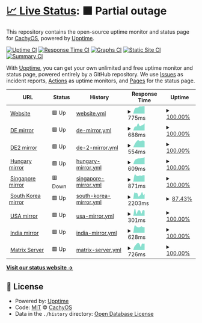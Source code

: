 # [📈 Live Status](https://status.cachyos.org): <!--live status--> **🟧 Partial outage**

This repository contains the open-source uptime monitor and status page for [CachyOS](https://cachyos.org), powered by [Upptime](https://github.com/upptime/upptime).

[![Uptime CI](https://github.com/CachyOS/statuspage/workflows/Uptime%20CI/badge.svg)](https://github.com/CachyOS/statuspage/actions?query=workflow%3A%22Uptime+CI%22)
[![Response Time CI](https://github.com/CachyOS/statuspage/workflows/Response%20Time%20CI/badge.svg)](https://github.com/CachyOS/statuspage/actions?query=workflow%3A%22Response+Time+CI%22)
[![Graphs CI](https://github.com/CachyOS/statuspage/workflows/Graphs%20CI/badge.svg)](https://github.com/CachyOS/statuspage/actions?query=workflow%3A%22Graphs+CI%22)
[![Static Site CI](https://github.com/CachyOS/statuspage/workflows/Static%20Site%20CI/badge.svg)](https://github.com/CachyOS/statuspage/actions?query=workflow%3A%22Static+Site+CI%22)
[![Summary CI](https://github.com/CachyOS/statuspage/workflows/Summary%20CI/badge.svg)](https://github.com/CachyOS/statuspage/actions?query=workflow%3A%22Summary+CI%22)

With [Upptime](https://upptime.js.org), you can get your own unlimited and free uptime monitor and status page, powered entirely by a GitHub repository. We use [Issues](https://github.com/CachyOS/statuspage/issues) as incident reports, [Actions](https://github.com/CachyOS/statuspage/actions) as uptime monitors, and [Pages](https://status.cachyos.org) for the status page.

<!--start: status pages-->
<!-- This summary is generated by Upptime (https://github.com/upptime/upptime) -->
<!-- Do not edit this manually, your changes will be overwritten -->
<!-- prettier-ignore -->
| URL | Status | History | Response Time | Uptime |
| --- | ------ | ------- | ------------- | ------ |
| <img alt="" src="https://icons.duckduckgo.com/ip3/cachyos.org.ico" height="13"> [Website](https://cachyos.org/) | 🟩 Up | [website.yml](https://github.com/CachyOS/statuspage/commits/HEAD/history/website.yml) | <details><summary><img alt="Response time graph" src="./graphs/website/response-time-week.png" height="20"> 775ms</summary><br><a href="https://status.cachyos.org/history/website"><img alt="Response time 701" src="https://img.shields.io/endpoint?url=https%3A%2F%2Fraw.githubusercontent.com%2FCachyOS%2Fstatuspage%2FHEAD%2Fapi%2Fwebsite%2Fresponse-time.json"></a><br><a href="https://status.cachyos.org/history/website"><img alt="24-hour response time 882" src="https://img.shields.io/endpoint?url=https%3A%2F%2Fraw.githubusercontent.com%2FCachyOS%2Fstatuspage%2FHEAD%2Fapi%2Fwebsite%2Fresponse-time-day.json"></a><br><a href="https://status.cachyos.org/history/website"><img alt="7-day response time 775" src="https://img.shields.io/endpoint?url=https%3A%2F%2Fraw.githubusercontent.com%2FCachyOS%2Fstatuspage%2FHEAD%2Fapi%2Fwebsite%2Fresponse-time-week.json"></a><br><a href="https://status.cachyos.org/history/website"><img alt="30-day response time 712" src="https://img.shields.io/endpoint?url=https%3A%2F%2Fraw.githubusercontent.com%2FCachyOS%2Fstatuspage%2FHEAD%2Fapi%2Fwebsite%2Fresponse-time-month.json"></a><br><a href="https://status.cachyos.org/history/website"><img alt="1-year response time 701" src="https://img.shields.io/endpoint?url=https%3A%2F%2Fraw.githubusercontent.com%2FCachyOS%2Fstatuspage%2FHEAD%2Fapi%2Fwebsite%2Fresponse-time-year.json"></a></details> | <details><summary><a href="https://status.cachyos.org/history/website">100.00%</a></summary><a href="https://status.cachyos.org/history/website"><img alt="All-time uptime 100.00%" src="https://img.shields.io/endpoint?url=https%3A%2F%2Fraw.githubusercontent.com%2FCachyOS%2Fstatuspage%2FHEAD%2Fapi%2Fwebsite%2Fuptime.json"></a><br><a href="https://status.cachyos.org/history/website"><img alt="24-hour uptime 100.00%" src="https://img.shields.io/endpoint?url=https%3A%2F%2Fraw.githubusercontent.com%2FCachyOS%2Fstatuspage%2FHEAD%2Fapi%2Fwebsite%2Fuptime-day.json"></a><br><a href="https://status.cachyos.org/history/website"><img alt="7-day uptime 100.00%" src="https://img.shields.io/endpoint?url=https%3A%2F%2Fraw.githubusercontent.com%2FCachyOS%2Fstatuspage%2FHEAD%2Fapi%2Fwebsite%2Fuptime-week.json"></a><br><a href="https://status.cachyos.org/history/website"><img alt="30-day uptime 100.00%" src="https://img.shields.io/endpoint?url=https%3A%2F%2Fraw.githubusercontent.com%2FCachyOS%2Fstatuspage%2FHEAD%2Fapi%2Fwebsite%2Fuptime-month.json"></a><br><a href="https://status.cachyos.org/history/website"><img alt="1-year uptime 100.00%" src="https://img.shields.io/endpoint?url=https%3A%2F%2Fraw.githubusercontent.com%2FCachyOS%2Fstatuspage%2FHEAD%2Fapi%2Fwebsite%2Fuptime-year.json"></a></details>
| <img alt="" src="https://icons.duckduckgo.com/ip3/mirror.cachyos.org.ico" height="13"> [DE mirror](https://mirror.cachyos.org/) | 🟩 Up | [de-mirror.yml](https://github.com/CachyOS/statuspage/commits/HEAD/history/de-mirror.yml) | <details><summary><img alt="Response time graph" src="./graphs/de-mirror/response-time-week.png" height="20"> 688ms</summary><br><a href="https://status.cachyos.org/history/de-mirror"><img alt="Response time 581" src="https://img.shields.io/endpoint?url=https%3A%2F%2Fraw.githubusercontent.com%2FCachyOS%2Fstatuspage%2FHEAD%2Fapi%2Fde-mirror%2Fresponse-time.json"></a><br><a href="https://status.cachyos.org/history/de-mirror"><img alt="24-hour response time 926" src="https://img.shields.io/endpoint?url=https%3A%2F%2Fraw.githubusercontent.com%2FCachyOS%2Fstatuspage%2FHEAD%2Fapi%2Fde-mirror%2Fresponse-time-day.json"></a><br><a href="https://status.cachyos.org/history/de-mirror"><img alt="7-day response time 688" src="https://img.shields.io/endpoint?url=https%3A%2F%2Fraw.githubusercontent.com%2FCachyOS%2Fstatuspage%2FHEAD%2Fapi%2Fde-mirror%2Fresponse-time-week.json"></a><br><a href="https://status.cachyos.org/history/de-mirror"><img alt="30-day response time 613" src="https://img.shields.io/endpoint?url=https%3A%2F%2Fraw.githubusercontent.com%2FCachyOS%2Fstatuspage%2FHEAD%2Fapi%2Fde-mirror%2Fresponse-time-month.json"></a><br><a href="https://status.cachyos.org/history/de-mirror"><img alt="1-year response time 581" src="https://img.shields.io/endpoint?url=https%3A%2F%2Fraw.githubusercontent.com%2FCachyOS%2Fstatuspage%2FHEAD%2Fapi%2Fde-mirror%2Fresponse-time-year.json"></a></details> | <details><summary><a href="https://status.cachyos.org/history/de-mirror">100.00%</a></summary><a href="https://status.cachyos.org/history/de-mirror"><img alt="All-time uptime 100.00%" src="https://img.shields.io/endpoint?url=https%3A%2F%2Fraw.githubusercontent.com%2FCachyOS%2Fstatuspage%2FHEAD%2Fapi%2Fde-mirror%2Fuptime.json"></a><br><a href="https://status.cachyos.org/history/de-mirror"><img alt="24-hour uptime 100.00%" src="https://img.shields.io/endpoint?url=https%3A%2F%2Fraw.githubusercontent.com%2FCachyOS%2Fstatuspage%2FHEAD%2Fapi%2Fde-mirror%2Fuptime-day.json"></a><br><a href="https://status.cachyos.org/history/de-mirror"><img alt="7-day uptime 100.00%" src="https://img.shields.io/endpoint?url=https%3A%2F%2Fraw.githubusercontent.com%2FCachyOS%2Fstatuspage%2FHEAD%2Fapi%2Fde-mirror%2Fuptime-week.json"></a><br><a href="https://status.cachyos.org/history/de-mirror"><img alt="30-day uptime 100.00%" src="https://img.shields.io/endpoint?url=https%3A%2F%2Fraw.githubusercontent.com%2FCachyOS%2Fstatuspage%2FHEAD%2Fapi%2Fde-mirror%2Fuptime-month.json"></a><br><a href="https://status.cachyos.org/history/de-mirror"><img alt="1-year uptime 100.00%" src="https://img.shields.io/endpoint?url=https%3A%2F%2Fraw.githubusercontent.com%2FCachyOS%2Fstatuspage%2FHEAD%2Fapi%2Fde-mirror%2Fuptime-year.json"></a></details>
| <img alt="" src="https://icons.duckduckgo.com/ip3/aur.cachyos.org.ico" height="13"> [DE2 mirror](https://aur.cachyos.org/) | 🟩 Up | [de-2-mirror.yml](https://github.com/CachyOS/statuspage/commits/HEAD/history/de-2-mirror.yml) | <details><summary><img alt="Response time graph" src="./graphs/de-2-mirror/response-time-week.png" height="20"> 554ms</summary><br><a href="https://status.cachyos.org/history/de-2-mirror"><img alt="Response time 553" src="https://img.shields.io/endpoint?url=https%3A%2F%2Fraw.githubusercontent.com%2FCachyOS%2Fstatuspage%2FHEAD%2Fapi%2Fde-2-mirror%2Fresponse-time.json"></a><br><a href="https://status.cachyos.org/history/de-2-mirror"><img alt="24-hour response time 547" src="https://img.shields.io/endpoint?url=https%3A%2F%2Fraw.githubusercontent.com%2FCachyOS%2Fstatuspage%2FHEAD%2Fapi%2Fde-2-mirror%2Fresponse-time-day.json"></a><br><a href="https://status.cachyos.org/history/de-2-mirror"><img alt="7-day response time 554" src="https://img.shields.io/endpoint?url=https%3A%2F%2Fraw.githubusercontent.com%2FCachyOS%2Fstatuspage%2FHEAD%2Fapi%2Fde-2-mirror%2Fresponse-time-week.json"></a><br><a href="https://status.cachyos.org/history/de-2-mirror"><img alt="30-day response time 549" src="https://img.shields.io/endpoint?url=https%3A%2F%2Fraw.githubusercontent.com%2FCachyOS%2Fstatuspage%2FHEAD%2Fapi%2Fde-2-mirror%2Fresponse-time-month.json"></a><br><a href="https://status.cachyos.org/history/de-2-mirror"><img alt="1-year response time 553" src="https://img.shields.io/endpoint?url=https%3A%2F%2Fraw.githubusercontent.com%2FCachyOS%2Fstatuspage%2FHEAD%2Fapi%2Fde-2-mirror%2Fresponse-time-year.json"></a></details> | <details><summary><a href="https://status.cachyos.org/history/de-2-mirror">100.00%</a></summary><a href="https://status.cachyos.org/history/de-2-mirror"><img alt="All-time uptime 100.00%" src="https://img.shields.io/endpoint?url=https%3A%2F%2Fraw.githubusercontent.com%2FCachyOS%2Fstatuspage%2FHEAD%2Fapi%2Fde-2-mirror%2Fuptime.json"></a><br><a href="https://status.cachyos.org/history/de-2-mirror"><img alt="24-hour uptime 100.00%" src="https://img.shields.io/endpoint?url=https%3A%2F%2Fraw.githubusercontent.com%2FCachyOS%2Fstatuspage%2FHEAD%2Fapi%2Fde-2-mirror%2Fuptime-day.json"></a><br><a href="https://status.cachyos.org/history/de-2-mirror"><img alt="7-day uptime 100.00%" src="https://img.shields.io/endpoint?url=https%3A%2F%2Fraw.githubusercontent.com%2FCachyOS%2Fstatuspage%2FHEAD%2Fapi%2Fde-2-mirror%2Fuptime-week.json"></a><br><a href="https://status.cachyos.org/history/de-2-mirror"><img alt="30-day uptime 100.00%" src="https://img.shields.io/endpoint?url=https%3A%2F%2Fraw.githubusercontent.com%2FCachyOS%2Fstatuspage%2FHEAD%2Fapi%2Fde-2-mirror%2Fuptime-month.json"></a><br><a href="https://status.cachyos.org/history/de-2-mirror"><img alt="1-year uptime 100.00%" src="https://img.shields.io/endpoint?url=https%3A%2F%2Fraw.githubusercontent.com%2FCachyOS%2Fstatuspage%2FHEAD%2Fapi%2Fde-2-mirror%2Fuptime-year.json"></a></details>
| <img alt="" src="https://icons.duckduckgo.com/ip3/hun.cachyos.org.ico" height="13"> [Hungary mirror](https://hun.cachyos.org/) | 🟩 Up | [hungary-mirror.yml](https://github.com/CachyOS/statuspage/commits/HEAD/history/hungary-mirror.yml) | <details><summary><img alt="Response time graph" src="./graphs/hungary-mirror/response-time-week.png" height="20"> 609ms</summary><br><a href="https://status.cachyos.org/history/hungary-mirror"><img alt="Response time 660" src="https://img.shields.io/endpoint?url=https%3A%2F%2Fraw.githubusercontent.com%2FCachyOS%2Fstatuspage%2FHEAD%2Fapi%2Fhungary-mirror%2Fresponse-time.json"></a><br><a href="https://status.cachyos.org/history/hungary-mirror"><img alt="24-hour response time 754" src="https://img.shields.io/endpoint?url=https%3A%2F%2Fraw.githubusercontent.com%2FCachyOS%2Fstatuspage%2FHEAD%2Fapi%2Fhungary-mirror%2Fresponse-time-day.json"></a><br><a href="https://status.cachyos.org/history/hungary-mirror"><img alt="7-day response time 609" src="https://img.shields.io/endpoint?url=https%3A%2F%2Fraw.githubusercontent.com%2FCachyOS%2Fstatuspage%2FHEAD%2Fapi%2Fhungary-mirror%2Fresponse-time-week.json"></a><br><a href="https://status.cachyos.org/history/hungary-mirror"><img alt="30-day response time 644" src="https://img.shields.io/endpoint?url=https%3A%2F%2Fraw.githubusercontent.com%2FCachyOS%2Fstatuspage%2FHEAD%2Fapi%2Fhungary-mirror%2Fresponse-time-month.json"></a><br><a href="https://status.cachyos.org/history/hungary-mirror"><img alt="1-year response time 660" src="https://img.shields.io/endpoint?url=https%3A%2F%2Fraw.githubusercontent.com%2FCachyOS%2Fstatuspage%2FHEAD%2Fapi%2Fhungary-mirror%2Fresponse-time-year.json"></a></details> | <details><summary><a href="https://status.cachyos.org/history/hungary-mirror">100.00%</a></summary><a href="https://status.cachyos.org/history/hungary-mirror"><img alt="All-time uptime 99.97%" src="https://img.shields.io/endpoint?url=https%3A%2F%2Fraw.githubusercontent.com%2FCachyOS%2Fstatuspage%2FHEAD%2Fapi%2Fhungary-mirror%2Fuptime.json"></a><br><a href="https://status.cachyos.org/history/hungary-mirror"><img alt="24-hour uptime 100.00%" src="https://img.shields.io/endpoint?url=https%3A%2F%2Fraw.githubusercontent.com%2FCachyOS%2Fstatuspage%2FHEAD%2Fapi%2Fhungary-mirror%2Fuptime-day.json"></a><br><a href="https://status.cachyos.org/history/hungary-mirror"><img alt="7-day uptime 100.00%" src="https://img.shields.io/endpoint?url=https%3A%2F%2Fraw.githubusercontent.com%2FCachyOS%2Fstatuspage%2FHEAD%2Fapi%2Fhungary-mirror%2Fuptime-week.json"></a><br><a href="https://status.cachyos.org/history/hungary-mirror"><img alt="30-day uptime 99.86%" src="https://img.shields.io/endpoint?url=https%3A%2F%2Fraw.githubusercontent.com%2FCachyOS%2Fstatuspage%2FHEAD%2Fapi%2Fhungary-mirror%2Fuptime-month.json"></a><br><a href="https://status.cachyos.org/history/hungary-mirror"><img alt="1-year uptime 99.97%" src="https://img.shields.io/endpoint?url=https%3A%2F%2Fraw.githubusercontent.com%2FCachyOS%2Fstatuspage%2FHEAD%2Fapi%2Fhungary-mirror%2Fuptime-year.json"></a></details>
| <img alt="" src="https://icons.duckduckgo.com/ip3/sg.cachyos.org.ico" height="13"> [Singapore mirror](https://sg.cachyos.org/) | 🟥 Down | [singapore-mirror.yml](https://github.com/CachyOS/statuspage/commits/HEAD/history/singapore-mirror.yml) | <details><summary><img alt="Response time graph" src="./graphs/singapore-mirror/response-time-week.png" height="20"> 871ms</summary><br><a href="https://status.cachyos.org/history/singapore-mirror"><img alt="Response time 879" src="https://img.shields.io/endpoint?url=https%3A%2F%2Fraw.githubusercontent.com%2FCachyOS%2Fstatuspage%2FHEAD%2Fapi%2Fsingapore-mirror%2Fresponse-time.json"></a><br><a href="https://status.cachyos.org/history/singapore-mirror"><img alt="24-hour response time 1071" src="https://img.shields.io/endpoint?url=https%3A%2F%2Fraw.githubusercontent.com%2FCachyOS%2Fstatuspage%2FHEAD%2Fapi%2Fsingapore-mirror%2Fresponse-time-day.json"></a><br><a href="https://status.cachyos.org/history/singapore-mirror"><img alt="7-day response time 871" src="https://img.shields.io/endpoint?url=https%3A%2F%2Fraw.githubusercontent.com%2FCachyOS%2Fstatuspage%2FHEAD%2Fapi%2Fsingapore-mirror%2Fresponse-time-week.json"></a><br><a href="https://status.cachyos.org/history/singapore-mirror"><img alt="30-day response time 825" src="https://img.shields.io/endpoint?url=https%3A%2F%2Fraw.githubusercontent.com%2FCachyOS%2Fstatuspage%2FHEAD%2Fapi%2Fsingapore-mirror%2Fresponse-time-month.json"></a><br><a href="https://status.cachyos.org/history/singapore-mirror"><img alt="1-year response time 879" src="https://img.shields.io/endpoint?url=https%3A%2F%2Fraw.githubusercontent.com%2FCachyOS%2Fstatuspage%2FHEAD%2Fapi%2Fsingapore-mirror%2Fresponse-time-year.json"></a></details> | <details><summary><a href="https://status.cachyos.org/history/singapore-mirror">100.00%</a></summary><a href="https://status.cachyos.org/history/singapore-mirror"><img alt="All-time uptime 97.24%" src="https://img.shields.io/endpoint?url=https%3A%2F%2Fraw.githubusercontent.com%2FCachyOS%2Fstatuspage%2FHEAD%2Fapi%2Fsingapore-mirror%2Fuptime.json"></a><br><a href="https://status.cachyos.org/history/singapore-mirror"><img alt="24-hour uptime 99.98%" src="https://img.shields.io/endpoint?url=https%3A%2F%2Fraw.githubusercontent.com%2FCachyOS%2Fstatuspage%2FHEAD%2Fapi%2Fsingapore-mirror%2Fuptime-day.json"></a><br><a href="https://status.cachyos.org/history/singapore-mirror"><img alt="7-day uptime 100.00%" src="https://img.shields.io/endpoint?url=https%3A%2F%2Fraw.githubusercontent.com%2FCachyOS%2Fstatuspage%2FHEAD%2Fapi%2Fsingapore-mirror%2Fuptime-week.json"></a><br><a href="https://status.cachyos.org/history/singapore-mirror"><img alt="30-day uptime 100.00%" src="https://img.shields.io/endpoint?url=https%3A%2F%2Fraw.githubusercontent.com%2FCachyOS%2Fstatuspage%2FHEAD%2Fapi%2Fsingapore-mirror%2Fuptime-month.json"></a><br><a href="https://status.cachyos.org/history/singapore-mirror"><img alt="1-year uptime 97.24%" src="https://img.shields.io/endpoint?url=https%3A%2F%2Fraw.githubusercontent.com%2FCachyOS%2Fstatuspage%2FHEAD%2Fapi%2Fsingapore-mirror%2Fuptime-year.json"></a></details>
| <img alt="" src="https://icons.duckduckgo.com/ip3/kr.cachyos.org.ico" height="13"> [South Korea mirror](https://kr.cachyos.org/) | 🟩 Up | [south-korea-mirror.yml](https://github.com/CachyOS/statuspage/commits/HEAD/history/south-korea-mirror.yml) | <details><summary><img alt="Response time graph" src="./graphs/south-korea-mirror/response-time-week.png" height="20"> 2203ms</summary><br><a href="https://status.cachyos.org/history/south-korea-mirror"><img alt="Response time 1881" src="https://img.shields.io/endpoint?url=https%3A%2F%2Fraw.githubusercontent.com%2FCachyOS%2Fstatuspage%2FHEAD%2Fapi%2Fsouth-korea-mirror%2Fresponse-time.json"></a><br><a href="https://status.cachyos.org/history/south-korea-mirror"><img alt="24-hour response time 2300" src="https://img.shields.io/endpoint?url=https%3A%2F%2Fraw.githubusercontent.com%2FCachyOS%2Fstatuspage%2FHEAD%2Fapi%2Fsouth-korea-mirror%2Fresponse-time-day.json"></a><br><a href="https://status.cachyos.org/history/south-korea-mirror"><img alt="7-day response time 2203" src="https://img.shields.io/endpoint?url=https%3A%2F%2Fraw.githubusercontent.com%2FCachyOS%2Fstatuspage%2FHEAD%2Fapi%2Fsouth-korea-mirror%2Fresponse-time-week.json"></a><br><a href="https://status.cachyos.org/history/south-korea-mirror"><img alt="30-day response time 1915" src="https://img.shields.io/endpoint?url=https%3A%2F%2Fraw.githubusercontent.com%2FCachyOS%2Fstatuspage%2FHEAD%2Fapi%2Fsouth-korea-mirror%2Fresponse-time-month.json"></a><br><a href="https://status.cachyos.org/history/south-korea-mirror"><img alt="1-year response time 1881" src="https://img.shields.io/endpoint?url=https%3A%2F%2Fraw.githubusercontent.com%2FCachyOS%2Fstatuspage%2FHEAD%2Fapi%2Fsouth-korea-mirror%2Fresponse-time-year.json"></a></details> | <details><summary><a href="https://status.cachyos.org/history/south-korea-mirror">87.43%</a></summary><a href="https://status.cachyos.org/history/south-korea-mirror"><img alt="All-time uptime 98.14%" src="https://img.shields.io/endpoint?url=https%3A%2F%2Fraw.githubusercontent.com%2FCachyOS%2Fstatuspage%2FHEAD%2Fapi%2Fsouth-korea-mirror%2Fuptime.json"></a><br><a href="https://status.cachyos.org/history/south-korea-mirror"><img alt="24-hour uptime 100.00%" src="https://img.shields.io/endpoint?url=https%3A%2F%2Fraw.githubusercontent.com%2FCachyOS%2Fstatuspage%2FHEAD%2Fapi%2Fsouth-korea-mirror%2Fuptime-day.json"></a><br><a href="https://status.cachyos.org/history/south-korea-mirror"><img alt="7-day uptime 87.43%" src="https://img.shields.io/endpoint?url=https%3A%2F%2Fraw.githubusercontent.com%2FCachyOS%2Fstatuspage%2FHEAD%2Fapi%2Fsouth-korea-mirror%2Fuptime-week.json"></a><br><a href="https://status.cachyos.org/history/south-korea-mirror"><img alt="30-day uptime 88.87%" src="https://img.shields.io/endpoint?url=https%3A%2F%2Fraw.githubusercontent.com%2FCachyOS%2Fstatuspage%2FHEAD%2Fapi%2Fsouth-korea-mirror%2Fuptime-month.json"></a><br><a href="https://status.cachyos.org/history/south-korea-mirror"><img alt="1-year uptime 98.14%" src="https://img.shields.io/endpoint?url=https%3A%2F%2Fraw.githubusercontent.com%2FCachyOS%2Fstatuspage%2FHEAD%2Fapi%2Fsouth-korea-mirror%2Fuptime-year.json"></a></details>
| <img alt="" src="https://icons.duckduckgo.com/ip3/us.cachyos.org.ico" height="13"> [USA mirror](https://us.cachyos.org/) | 🟩 Up | [usa-mirror.yml](https://github.com/CachyOS/statuspage/commits/HEAD/history/usa-mirror.yml) | <details><summary><img alt="Response time graph" src="./graphs/usa-mirror/response-time-week.png" height="20"> 301ms</summary><br><a href="https://status.cachyos.org/history/usa-mirror"><img alt="Response time 365" src="https://img.shields.io/endpoint?url=https%3A%2F%2Fraw.githubusercontent.com%2FCachyOS%2Fstatuspage%2FHEAD%2Fapi%2Fusa-mirror%2Fresponse-time.json"></a><br><a href="https://status.cachyos.org/history/usa-mirror"><img alt="24-hour response time 339" src="https://img.shields.io/endpoint?url=https%3A%2F%2Fraw.githubusercontent.com%2FCachyOS%2Fstatuspage%2FHEAD%2Fapi%2Fusa-mirror%2Fresponse-time-day.json"></a><br><a href="https://status.cachyos.org/history/usa-mirror"><img alt="7-day response time 301" src="https://img.shields.io/endpoint?url=https%3A%2F%2Fraw.githubusercontent.com%2FCachyOS%2Fstatuspage%2FHEAD%2Fapi%2Fusa-mirror%2Fresponse-time-week.json"></a><br><a href="https://status.cachyos.org/history/usa-mirror"><img alt="30-day response time 403" src="https://img.shields.io/endpoint?url=https%3A%2F%2Fraw.githubusercontent.com%2FCachyOS%2Fstatuspage%2FHEAD%2Fapi%2Fusa-mirror%2Fresponse-time-month.json"></a><br><a href="https://status.cachyos.org/history/usa-mirror"><img alt="1-year response time 365" src="https://img.shields.io/endpoint?url=https%3A%2F%2Fraw.githubusercontent.com%2FCachyOS%2Fstatuspage%2FHEAD%2Fapi%2Fusa-mirror%2Fresponse-time-year.json"></a></details> | <details><summary><a href="https://status.cachyos.org/history/usa-mirror">100.00%</a></summary><a href="https://status.cachyos.org/history/usa-mirror"><img alt="All-time uptime 100.00%" src="https://img.shields.io/endpoint?url=https%3A%2F%2Fraw.githubusercontent.com%2FCachyOS%2Fstatuspage%2FHEAD%2Fapi%2Fusa-mirror%2Fuptime.json"></a><br><a href="https://status.cachyos.org/history/usa-mirror"><img alt="24-hour uptime 100.00%" src="https://img.shields.io/endpoint?url=https%3A%2F%2Fraw.githubusercontent.com%2FCachyOS%2Fstatuspage%2FHEAD%2Fapi%2Fusa-mirror%2Fuptime-day.json"></a><br><a href="https://status.cachyos.org/history/usa-mirror"><img alt="7-day uptime 100.00%" src="https://img.shields.io/endpoint?url=https%3A%2F%2Fraw.githubusercontent.com%2FCachyOS%2Fstatuspage%2FHEAD%2Fapi%2Fusa-mirror%2Fuptime-week.json"></a><br><a href="https://status.cachyos.org/history/usa-mirror"><img alt="30-day uptime 100.00%" src="https://img.shields.io/endpoint?url=https%3A%2F%2Fraw.githubusercontent.com%2FCachyOS%2Fstatuspage%2FHEAD%2Fapi%2Fusa-mirror%2Fuptime-month.json"></a><br><a href="https://status.cachyos.org/history/usa-mirror"><img alt="1-year uptime 100.00%" src="https://img.shields.io/endpoint?url=https%3A%2F%2Fraw.githubusercontent.com%2FCachyOS%2Fstatuspage%2FHEAD%2Fapi%2Fusa-mirror%2Fuptime-year.json"></a></details>
| <img alt="" src="https://icons.duckduckgo.com/ip3/mirror.albony.xyz.ico" height="13"> [India mirror](https://mirror.albony.xyz/cachylinux/) | 🟩 Up | [india-mirror.yml](https://github.com/CachyOS/statuspage/commits/HEAD/history/india-mirror.yml) | <details><summary><img alt="Response time graph" src="./graphs/india-mirror/response-time-week.png" height="20"> 628ms</summary><br><a href="https://status.cachyos.org/history/india-mirror"><img alt="Response time 1062" src="https://img.shields.io/endpoint?url=https%3A%2F%2Fraw.githubusercontent.com%2FCachyOS%2Fstatuspage%2FHEAD%2Fapi%2Findia-mirror%2Fresponse-time.json"></a><br><a href="https://status.cachyos.org/history/india-mirror"><img alt="24-hour response time 573" src="https://img.shields.io/endpoint?url=https%3A%2F%2Fraw.githubusercontent.com%2FCachyOS%2Fstatuspage%2FHEAD%2Fapi%2Findia-mirror%2Fresponse-time-day.json"></a><br><a href="https://status.cachyos.org/history/india-mirror"><img alt="7-day response time 628" src="https://img.shields.io/endpoint?url=https%3A%2F%2Fraw.githubusercontent.com%2FCachyOS%2Fstatuspage%2FHEAD%2Fapi%2Findia-mirror%2Fresponse-time-week.json"></a><br><a href="https://status.cachyos.org/history/india-mirror"><img alt="30-day response time 662" src="https://img.shields.io/endpoint?url=https%3A%2F%2Fraw.githubusercontent.com%2FCachyOS%2Fstatuspage%2FHEAD%2Fapi%2Findia-mirror%2Fresponse-time-month.json"></a><br><a href="https://status.cachyos.org/history/india-mirror"><img alt="1-year response time 1062" src="https://img.shields.io/endpoint?url=https%3A%2F%2Fraw.githubusercontent.com%2FCachyOS%2Fstatuspage%2FHEAD%2Fapi%2Findia-mirror%2Fresponse-time-year.json"></a></details> | <details><summary><a href="https://status.cachyos.org/history/india-mirror">100.00%</a></summary><a href="https://status.cachyos.org/history/india-mirror"><img alt="All-time uptime 98.25%" src="https://img.shields.io/endpoint?url=https%3A%2F%2Fraw.githubusercontent.com%2FCachyOS%2Fstatuspage%2FHEAD%2Fapi%2Findia-mirror%2Fuptime.json"></a><br><a href="https://status.cachyos.org/history/india-mirror"><img alt="24-hour uptime 100.00%" src="https://img.shields.io/endpoint?url=https%3A%2F%2Fraw.githubusercontent.com%2FCachyOS%2Fstatuspage%2FHEAD%2Fapi%2Findia-mirror%2Fuptime-day.json"></a><br><a href="https://status.cachyos.org/history/india-mirror"><img alt="7-day uptime 100.00%" src="https://img.shields.io/endpoint?url=https%3A%2F%2Fraw.githubusercontent.com%2FCachyOS%2Fstatuspage%2FHEAD%2Fapi%2Findia-mirror%2Fuptime-week.json"></a><br><a href="https://status.cachyos.org/history/india-mirror"><img alt="30-day uptime 94.94%" src="https://img.shields.io/endpoint?url=https%3A%2F%2Fraw.githubusercontent.com%2FCachyOS%2Fstatuspage%2FHEAD%2Fapi%2Findia-mirror%2Fuptime-month.json"></a><br><a href="https://status.cachyos.org/history/india-mirror"><img alt="1-year uptime 98.25%" src="https://img.shields.io/endpoint?url=https%3A%2F%2Fraw.githubusercontent.com%2FCachyOS%2Fstatuspage%2FHEAD%2Fapi%2Findia-mirror%2Fuptime-year.json"></a></details>
| <img alt="" src="https://icons.duckduckgo.com/ip3/matrix.cachyos.org.ico" height="13"> [Matrix Server](https://matrix.cachyos.org/) | 🟩 Up | [matrix-server.yml](https://github.com/CachyOS/statuspage/commits/HEAD/history/matrix-server.yml) | <details><summary><img alt="Response time graph" src="./graphs/matrix-server/response-time-week.png" height="20"> 726ms</summary><br><a href="https://status.cachyos.org/history/matrix-server"><img alt="Response time 674" src="https://img.shields.io/endpoint?url=https%3A%2F%2Fraw.githubusercontent.com%2FCachyOS%2Fstatuspage%2FHEAD%2Fapi%2Fmatrix-server%2Fresponse-time.json"></a><br><a href="https://status.cachyos.org/history/matrix-server"><img alt="24-hour response time 836" src="https://img.shields.io/endpoint?url=https%3A%2F%2Fraw.githubusercontent.com%2FCachyOS%2Fstatuspage%2FHEAD%2Fapi%2Fmatrix-server%2Fresponse-time-day.json"></a><br><a href="https://status.cachyos.org/history/matrix-server"><img alt="7-day response time 726" src="https://img.shields.io/endpoint?url=https%3A%2F%2Fraw.githubusercontent.com%2FCachyOS%2Fstatuspage%2FHEAD%2Fapi%2Fmatrix-server%2Fresponse-time-week.json"></a><br><a href="https://status.cachyos.org/history/matrix-server"><img alt="30-day response time 695" src="https://img.shields.io/endpoint?url=https%3A%2F%2Fraw.githubusercontent.com%2FCachyOS%2Fstatuspage%2FHEAD%2Fapi%2Fmatrix-server%2Fresponse-time-month.json"></a><br><a href="https://status.cachyos.org/history/matrix-server"><img alt="1-year response time 674" src="https://img.shields.io/endpoint?url=https%3A%2F%2Fraw.githubusercontent.com%2FCachyOS%2Fstatuspage%2FHEAD%2Fapi%2Fmatrix-server%2Fresponse-time-year.json"></a></details> | <details><summary><a href="https://status.cachyos.org/history/matrix-server">100.00%</a></summary><a href="https://status.cachyos.org/history/matrix-server"><img alt="All-time uptime 99.99%" src="https://img.shields.io/endpoint?url=https%3A%2F%2Fraw.githubusercontent.com%2FCachyOS%2Fstatuspage%2FHEAD%2Fapi%2Fmatrix-server%2Fuptime.json"></a><br><a href="https://status.cachyos.org/history/matrix-server"><img alt="24-hour uptime 100.00%" src="https://img.shields.io/endpoint?url=https%3A%2F%2Fraw.githubusercontent.com%2FCachyOS%2Fstatuspage%2FHEAD%2Fapi%2Fmatrix-server%2Fuptime-day.json"></a><br><a href="https://status.cachyos.org/history/matrix-server"><img alt="7-day uptime 100.00%" src="https://img.shields.io/endpoint?url=https%3A%2F%2Fraw.githubusercontent.com%2FCachyOS%2Fstatuspage%2FHEAD%2Fapi%2Fmatrix-server%2Fuptime-week.json"></a><br><a href="https://status.cachyos.org/history/matrix-server"><img alt="30-day uptime 100.00%" src="https://img.shields.io/endpoint?url=https%3A%2F%2Fraw.githubusercontent.com%2FCachyOS%2Fstatuspage%2FHEAD%2Fapi%2Fmatrix-server%2Fuptime-month.json"></a><br><a href="https://status.cachyos.org/history/matrix-server"><img alt="1-year uptime 99.99%" src="https://img.shields.io/endpoint?url=https%3A%2F%2Fraw.githubusercontent.com%2FCachyOS%2Fstatuspage%2FHEAD%2Fapi%2Fmatrix-server%2Fuptime-year.json"></a></details>

<!--end: status pages-->

[**Visit our status website →**](https://status.cachyos.org)

## 📄 License

- Powered by: [Upptime](https://github.com/upptime/upptime)
- Code: [MIT](./LICENSE) © [CachyOS](https://cachyos.org)
- Data in the `./history` directory: [Open Database License](https://opendatacommons.org/licenses/odbl/1-0/)
